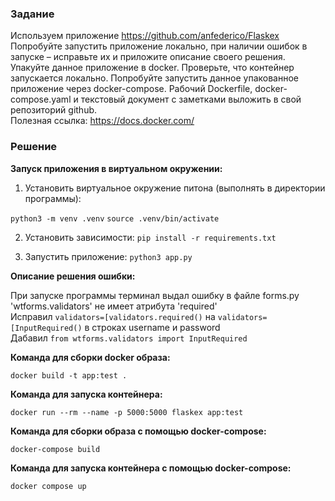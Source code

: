 ### Задание

Используем приложение https://github.com/anfederico/Flaskex<br>
Попробуйте запустить приложение локально, при наличии ошибок в запуске – исправьте их и приложите описание своего решения.<br>
Упакуйте данное приложение в docker. Проверьте, что контейнер запускается локально. Попробуйте запустить данное упакованное приложение через
docker-compose. Рабочий Dockerfile, docker-compose.yaml и текстовый документ с заметками выложить в свой репозиторий github.<br>
Полезная ссылка: https://docs.docker.com/<br>

### Решение

**Запуск приложения в виртуальном окружении:**
 
1. Установить виртуальное окружение питона (выполнять в директории программы):

`python3 -m venv .venv`
`source .venv/bin/activate`

2. Установить зависимости: `pip install -r requirements.txt`

3. Запустить приложение: `python3 app.py`

**Описание решения ошибки:**<br>

При запуске программы терминал выдал ошибку в файле forms.py 'wtforms.validators' не имеет атрибута 'required'<br>
Исправил `validators=[validators.required()` на `validators=[InputRequired()` в строках username и password<br>
Дабавил `from wtforms.validators import InputRequired`<br>

**Команда для сборки docker образа:** 

`docker build -t app:test .`

**Команда для запуска контейнера:** 

`docker run --rm --name -p 5000:5000 flaskex app:test`

**Команда для сборки образа c помощью docker-compose:** 

`docker-compose build`

**Команда для запуска контейнера c помощью docker-compose:** 

`docker compose up`

